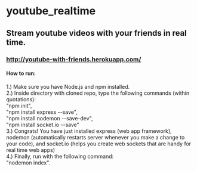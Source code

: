 # youtube_realtime	
## Stream youtube videos with your friends in real time.
### http://youtube-with-friends.herokuapp.com/
#### How to run:	
1.) Make sure you have Node.js and npm installed.  	
2.) Inside directory with cloned repo, type the following commands (within quotations):	  
      "npm init",	  
      "npm install express --save",	  
      "npm install nodemon --save-dev",	  
      "npm install socket.io --save"	  
 3.) Congrats! You have just installed express (web app framework), nodemon (automatically restarts server whenever you make a change to your code), and socket.io (helps you create web sockets that are handy for real time web apps)	  
 4.) Finally, run with the following command:	  
       "nodemon index". 
